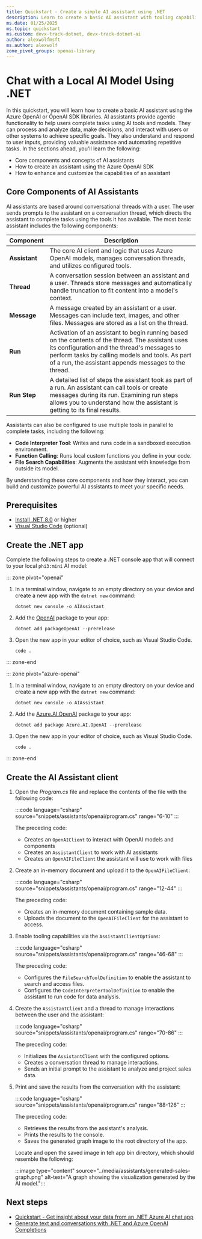 ```yaml
---
title: Quickstart - Create a simple AI assistant using .NET
description: Learn to create a basic AI assistant with tooling capabilities using .NET and the Azure OpenAI SDK libraries
ms.date: 01/25/2025
ms.topic: quickstart
ms.custom: devx-track-dotnet, devx-track-dotnet-ai
author: alexwolfmsft
ms.author: alexwolf
zone_pivot_groups: openai-library
---
```


# Chat with a Local AI Model Using .NET

In this quickstart, you will learn how to create a basic AI assistant using the Azure OpenAI or OpenAI SDK libraries. AI assistants provide agentic functionality to help users complete tasks using AI tools and models. They can process and analyze data, make decisions, and interact with users or other systems to achieve specific goals. They also understand and respond to user inputs, providing valuable assistance and automating repetitive tasks. In the sections ahead, you'll learn the following:

- Core components and concepts of AI assistants
- How to create an assistant using the Azure OpenAI SDK
- How to enhance and customize the capabilities of an assistant

## Core Components of AI Assistants

AI assistants are based around conversational threads with a user. The user sends prompts to the assistant on a conversation thread, which directs the assistant to complete tasks using the tools it has available. The most basic assistant includes the following components:

| **Component** | **Description** |
|---|---|
| **Assistant** | The core AI client and logic that uses Azure OpenAI models, manages conversation threads, and utilizes configured tools. |
| **Thread** | A conversation session between an assistant and a user. Threads store messages and automatically handle truncation to fit content into a model's context. |
| **Message** | A message created by an assistant or a user. Messages can include text, images, and other files. Messages are stored as a list on the thread. |
| **Run** | Activation of an assistant to begin running based on the contents of the thread. The assistant uses its configuration and the thread's messages to perform tasks by calling models and tools. As part of a run, the assistant appends messages to the thread. |
| **Run Step** | A detailed list of steps the assistant took as part of a run. An assistant can call tools or create messages during its run. Examining run steps allows you to understand how the assistant is getting to its final results. |

Assistants can also be configured to use multiple tools in parallel to complete tasks, including the following:

- **Code Interpreter Tool**: Writes and runs code in a sandboxed execution environment.
- **Function Calling**: Runs local custom functions you define in your code.
- **File Search Capabilities**: Augments the assistant with knowledge from outside its model.

By understanding these core components and how they interact, you can build and customize powerful AI assistants to meet your specific needs.

## Prerequisites

* [Install .NET 8.0](https://dotnet.microsoft.com/download) or higher
* [Visual Studio Code](https://code.visualstudio.com/) (optional)

## Create the .NET app

Complete the following steps to create a .NET console app that will connect to your local `phi3:mini` AI model:

::: zone pivot="openai"

1. In a terminal window, navigate to an empty directory on your device and create a new app with the `dotnet new` command:

    ```dotnetcli
    dotnet new console -o AIAssistant
    ```

1. Add the [OpenAI](https://www.nuget.org/packages/OpenAI) package to your app:

    ```dotnetcli
    dotnet add packageOpenAI --prerelease
    ```

1. Open the new app in your editor of choice, such as Visual Studio Code.

    ```dotnetcli
    code .
    ```

::: zone-end

::: zone pivot="azure-openai"

1. In a terminal window, navigate to an empty directory on your device and create a new app with the `dotnet new` command:

    ```dotnetcli
    dotnet new console -o AIAssistant
    ```

1. Add the [Azure.AI.OpenAI](https://www.nuget.org/packages/Azure.AI.OpenAI) package to your app:

    ```dotnetcli
    dotnet add package Azure.AI.OpenAI --prerelease
    ```

1. Open the new app in your editor of choice, such as Visual Studio Code.

    ```dotnetcli
    code .
    ```

::: zone-end

## Create the AI Assistant client

1. Open the _Program.cs_ file and replace the contents of the file with the following code:

    :::code language="csharp" source="snippets/assistants/openai/program.cs" range="6-10" :::

    The preceding code:
      - Creates an `OpenAIClient` to interact with OpenAI models and components
      - Creates an `AssistantClient` to work with AI assistants
      - Creates an `OpenAIFileClient` the assistant will use to work with files

1. Create an in-memory document and upload it to the `OpenAIFileClient`:

    :::code language="csharp" source="snippets/assistants/openai/program.cs" range="12-44" :::

    The preceding code:
    - Creates an in-memory document containing sample data.
    - Uploads the document to the `OpenAIFileClient` for the assistant to access.

1. Enable tooling capabilities via the `AssistantClientOptions`:

    :::code language="csharp" source="snippets/assistants/openai/program.cs" range="46-68" :::

    The preceding code:
    - Configures the `FileSearchToolDefinition` to enable the assistant to search and access files.
    - Configures the `CodeInterpreterToolDefinition` to enable the assistant to run code for data analysis.

1. Create the `AssistantClient` and a thread to manage interactions between the user and the assistant:

    :::code language="csharp" source="snippets/assistants/openai/program.cs" range="70-86" :::

    The preceding code:
    - Initializes the `AssistantClient` with the configured options.
    - Creates a conversation thread to manage interactions.
    - Sends an initial prompt to the assistant to analyze and project sales data.

1. Print and save the results from the conversation with the assistant:

    :::code language="csharp" source="snippets/assistants/openai/program.cs" range="88-126" :::

    The preceding code:
    - Retrieves the results from the assistant's analysis.
    - Prints the results to the console.
    - Saves the generated graph image to the root directory of the app.

    Locate and open the saved image in teh app bin directory, which should resemble the following:
    
    :::image type="content" source="../media/assistants/generated-sales-graph.png" alt-text="A graph showing the visualization generated by the AI model.":::

## Next steps

- [Quickstart - Get insight about your data from an .NET Azure AI chat app](../how-to/work-with-local-models.md)
- [Generate text and conversations with .NET and Azure OpenAI Completions](/training/modules/open-ai-dotnet-text-completions/)
